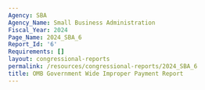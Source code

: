 ```yaml
---
Agency: SBA
Agency_Name: Small Business Administration
Fiscal_Year: 2024
Page_Name: 2024_SBA_6
Report_Id: '6'
Requirements: []
layout: congressional-reports
permalink: /resources/congressional-reports/2024_SBA_6
title: OMB Government Wide Improper Payment Report
---
```

